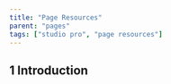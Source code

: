 ```yaml
---
title: "Page Resources"
parent: "pages"
tags: ["studio pro", "page resources"]
---
```


## 1 Introduction


